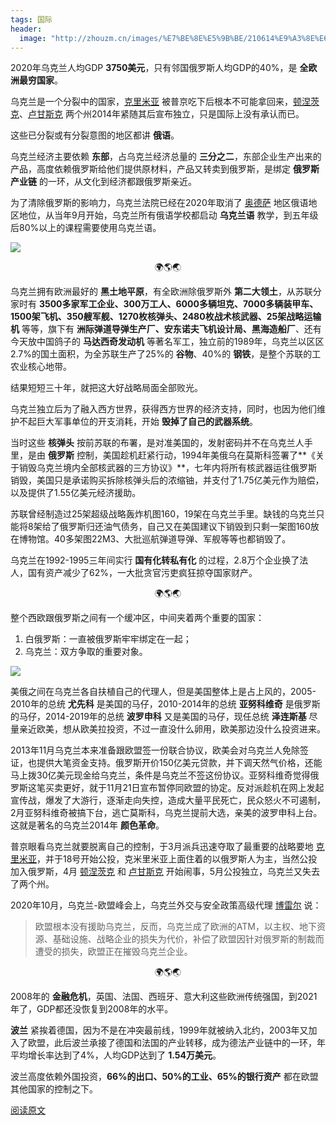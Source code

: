 ```yaml
---
tags: 国际
header:
  image: "http://zhouzm.cn/images/%E7%BE%8E%E5%9B%BE/210614%E9%A3%8E%E6%99%AF2.jpg"
---
```


2020年乌克兰人均GDP **3750美元**，只有邻国俄罗斯人均GDP的40%，是 **全欧洲最穷国家**。

乌克兰是一个分裂中的国家，<u>克里米亚</u> 被普京吃下后根本不可能拿回来，<u>顿涅茨克</u>、<u>卢甘斯克</u> 两个州2014年紧随其后宣布独立，只是国际上没有承认而已。

这些已分裂或有分裂意图的地区都讲 **俄语**。

乌克兰经济主要依赖 **东部**，占乌克兰经济总量的 **三分之二**，东部企业生产出来的产品，高度依赖俄罗斯给他们提供原材料，产品又转卖到俄罗斯，是绑定 **俄罗斯产业链** 的一环，从文化到经济都跟俄罗斯亲近。

为了清除俄罗斯的影响力，乌克兰法院已经在2020年取消了 <u>奥德萨</u> 地区俄语地区地位，从当年9月开始，乌克兰所有俄语学校都启动 **乌克兰语** 教学，到五年级后80%以上的课程需要使用乌克兰语。

![](http://zhouzm.cn/DailyRead/assets/images/210609TCP%E4%B9%8C%E5%85%8B%E5%85%B0%E5%88%86%E8%A3%82%E5%8A%BF%E5%8A%9B.png)

<center>🌍🌎🌏</center>

乌克兰拥有欧洲最好的 **黑土地平原**，有全欧洲除俄罗斯外 **第二大领土**，从苏联分家时有 **3500多家军工企业、300万工人、6000多辆坦克、7000多辆装甲车、1500架飞机、350艘军舰、1270枚核弹头、2480枚战术核武器、25架战略运输机** 等等，旗下有 **洲际弹道导弹生产厂、安东诺夫飞机设计局、黑海造船厂**、还有今天放中国鸽子的 **马达西奇发动机** 等著名军工，独立前的1989年，乌克兰以区区2.7%的国土面积，为全苏联生产了25%的 **谷物**、40%的 **钢铁**，是整个苏联的工农业核心地带。

结果短短三十年，就把这大好战略局面全部败光。

乌克兰独立后为了融入西方世界，获得西方世界的经济支持，同时，也因为他们维护不起巨大军事单位的开支消耗，开始 **毁掉了自己的武器系统**。

当时这些 **核弹头** 按前苏联的布署，是对准美国的，发射密码并不在乌克兰人手里，是由 **俄罗斯** 控制，美国趁机赶紧行动，1994年美俄乌在莫斯科签署了**《关于销毁乌克兰境内全部核武器的三方协议》**，七年内将所有核武器运往俄罗斯销毁，美国只是承诺购买拆除核弹头后的浓缩铀，并支付了1.75亿美元作为赔偿，以及提供了1.55亿美元经济援助。

苏联曾经制造过25架超级战略轰炸机图160，19架在乌克兰手里。缺钱的乌克兰只能将8架给了俄罗斯归还油气债务，自己又在美国建议下销毁到只剩一架图160放在博物馆。40多架图22M3、大批巡航弹道导弹、军舰等等也都销毁了。

乌克兰在1992-1995三年间实行 **国有化转私有化** 的过程，2.8万个企业换了法人，国有资产减少了62%，一大批贪官污吏疯狂掠夺国家财产。

<center>🌍🌎🌏</center>

整个西欧跟俄罗斯之间有一个缓冲区，中间夹着两个重要的国家：

1. 白俄罗斯：一直被俄罗斯牢牢绑定在一起；
2. 乌克兰：双方争取的重要对象。

![](http://zhouzm.cn/DailyRead/assets/images/210613-%E6%AC%A7%E6%B4%B2%E5%9C%B0%E5%9B%BE.webp)

美俄之间在乌克兰各自扶植自己的代理人，但是美国整体上是占上风的，2005-2010年的总统 **尤先科** 是美国的马仔，2010-2014年的总统 **亚努科维奇** 是俄罗斯的马仔，2014-2019年的总统 **波罗申科** 又是美国的马仔，现任总统 **泽连斯基** 尽量亲近欧美，想从欧美拉投资，不过一直没什么卵用，欧美那边没什么投资进来。

2013年11月乌克兰本来准备跟欧盟签一份联合协议，欧美会对乌克兰人免除签证，也提供大笔资金支持。俄罗斯开价150亿美元贷款，并下调天然气价格，还能马上拨30亿美元现金给乌克兰，条件是乌克兰不签这份协议。亚努科维奇觉得俄罗斯这笔买卖更好，就于11月21日宣布暂停同欧盟的协定。反对派趁机在网上发起宣传战，爆发了大游行，逐渐走向失控，造成大量平民死亡，民众怒火不可遏制，2月亚努科维奇被搞下台，逃亡莫斯科，乌克兰提前大选，亲美的波罗申科上台。这就是著名的乌克兰2014年 **颜色革命**。

普京眼看乌克兰就要脱离自己的控制，于3月派兵迅速夺取了最重要的战略要地 <u>克里米亚</u>，并于18号开始公投，克米里米亚上面住着的以俄罗斯人为主，当然公投加入俄罗斯，4月 <u>顿涅茨克</u> 和 <u>卢甘斯克</u> 开始闹事，5月公投独立，乌克兰又失去了两个州。

2020年10月，乌克兰-欧盟峰会上，乌克兰外交与安全政策高级代理 <u>博雷尔</u> 说：

> 欧盟根本没有援助乌克兰，反而，乌克兰成了欧洲的ATM，以主权、地下资源、基础设施、战略企业的损失为代价，补偿了欧盟因针对俄罗斯的制裁而遭受的损失，欧盟正在摧毁乌克兰企业。

<center>🌍🌎🌏</center>

2008年的 **金融危机**，英国、法国、西班牙、意大利这些欧洲传统强国，到2021年了，GDP都还没恢复到2008年的水平。

**波兰** 紧挨着德国，因为不是在冲突最前线，1999年就被纳入北约，2003年又加入了欧盟，此后波兰承接了德国和法国的产业转移，成为德法产业链中的一环，年平均增长率达到了4%，人均GDP达到了 **1.54万美元**。

波兰高度依赖外国投资，**66%的出口、50%的工业、65%的银行资产** 都在欧盟其他国家的控制之下。 

[阅读原文](https://mp.weixin.qq.com/s/4VzxsHec7oVNG7X0yYIM5g)